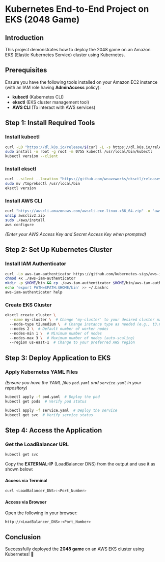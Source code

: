 # Kubernetes End-to-End Project on EKS (2048 Game)

## Introduction
This project demonstrates how to deploy the 2048 game on an Amazon EKS (Elastic Kubernetes Service) cluster using Kubernetes.

## Prerequisites
Ensure you have the following tools installed on your Amazon EC2 instance (with an IAM role having **AdminAccess** policy):
- **kubectl** (Kubernetes CLI)
- **eksctl** (EKS cluster management tool)
- **AWS CLI** (To interact with AWS services)

## Step 1: Install Required Tools

### Install kubectl
```bash
curl -LO "https://dl.k8s.io/release/$(curl -L -s https://dl.k8s.io/release/stable.txt)/bin/linux/amd64/kubectl"
sudo install -o root -g root -m 0755 kubectl /usr/local/bin/kubectl
kubectl version --client
```

### Install eksctl
```bash
curl --silent --location "https://github.com/weaveworks/eksctl/releases/latest/download/eksctl_$(uname -s)_amd64.tar.gz" | tar xz -C /tmp
sudo mv /tmp/eksctl /usr/local/bin
eksctl version
```

### Install AWS CLI
```bash
curl "https://awscli.amazonaws.com/awscli-exe-linux-x86_64.zip" -o "awscliv2.zip"
unzip awscliv2.zip
sudo ./aws/install
aws configure
```
_(Enter your AWS Access Key and Secret Access Key when prompted)_

## Step 2: Set Up Kubernetes Cluster

### Install IAM Authenticator
```bash
curl -Lo aws-iam-authenticator https://github.com/kubernetes-sigs/aws-iam-authenticator/releases/download/v0.5.9/aws-iam-authenticator_0.5.9_linux_amd64
chmod +x ./aws-iam-authenticator
mkdir -p $HOME/bin && cp ./aws-iam-authenticator $HOME/bin/aws-iam-authenticator && export PATH=$PATH:$HOME/bin
echo 'export PATH=$PATH:$HOME/bin' >> ~/.bashrc
aws-iam-authenticator help
```

### Create EKS Cluster
```bash
eksctl create cluster \
  --name my-cluster \  # Change 'my-cluster' to your desired cluster name
  --node-type t2.medium \  # Change instance type as needed (e.g., t3.medium, m5.large)
  --nodes 2 \  # Default number of worker nodes
  --nodes-min 1 \  # Minimum number of nodes
  --nodes-max 3 \  # Maximum number of nodes (auto-scaling)
  --region us-east-1  # Change to your preferred AWS region
```

## Step 3: Deploy Application to EKS

### Apply Kubernetes YAML Files
_(Ensure you have the YAML files `pod.yaml` and `service.yaml` in your repository)_

```bash
kubectl apply -f pod.yaml  # Deploy the pod
kubectl get pods  # Verify pod status

kubectl apply -f service.yaml  # Deploy the service
kubectl get svc  # Verify service status
```

## Step 4: Access the Application

### Get the LoadBalancer URL
```bash
kubectl get svc
```
Copy the **EXTERNAL-IP** (LoadBalancer DNS) from the output and use it as shown below:

#### Access via Terminal
```bash
curl <LoadBalancer_DNS>:<Port_Number>
```

#### Access via Browser
Open the following in your browser:
```
http://<LoadBalancer_DNS>:<Port_Number>
```

## Conclusion
Successfully deployed the **2048 game** on an AWS EKS cluster using Kubernetes! 🚀

